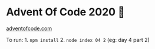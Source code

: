 # Advent Of Code 2020 🎄

[adventofcode.com](https://adventofcode.com/2020)

To run: 1. `npm install` 2. `node index 04 2` (eg: day 4 part 2)
